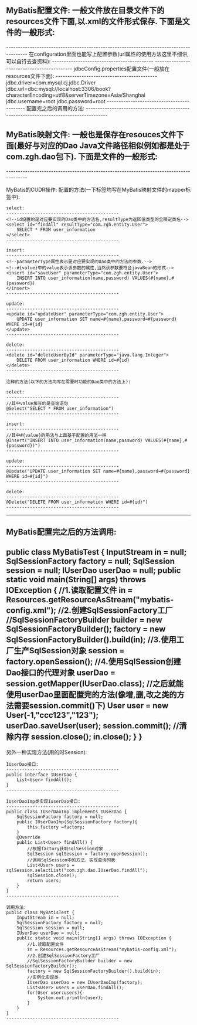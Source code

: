 MyBatis配置文件:
	一般文件放在目录文件下的resources文件下面,以.xml的文件形式保存.
	下面是文件的一般形式:
---------------------------------------------------------------------------------------
<?xml version="1.0" encoding="UTF-8" ?>
<!DOCTYPE configuration
        PUBLIC "-//mybatis.org//DTD Config 3.0//EN"
        "http://mybatis.org/dtd/mybatis-3-config.dtd">
<configuration>
    <!-- 配置环境 -->
    <environments default="mysql">
        <!--配置mysql环境-->
        <environment id="mysql">
            <!--配置事务类型-->
            <transactionManager type="JDBC"/>
            <!--配置数据源(连接池)-->
            <dataSource type="POOLED">
                <!-- 四个连接数据库配置 -->
                <!-- 连接驱动(这里的连接驱动使用的时mysql.jar包里面的连接驱动) -->
                <property name="driver" value="com.mysql.cj.jdbc.Driver"/>
                <!-- 连接url(注意时区问题) -->
                <property name="url" value="jdbc:mysql://localhost:3306/my_batis?characterEncoding=utf8&amp;serverTimezone=Asia/Shanghai"/>
                <!-- 用户名 -->
                <property name="username" value="root"/>
                <!-- 密码 -->
                <property name="password" value="root"/>
            </dataSource>
        </environment>
    </environments>
    <!--指定映射配置文件的位置，映射文件是指每个dao的独立配置文件-->
    <mappers>
		<!--设定映射文件，这里表示的时resource文件夹下面的com/zgh/dao/IUserDao.xml文件-->
        <mapper resource="com/zgh/dao/IUserDao.xml"/>
    </mappers>
</configuration>
---------------------------------------------------------------------------------------
在configuration里面也能写上配置参数(url属性的使用方法这里不细讲,可以自行去查资料):
	-------------------------------------------
	<properties resource="jdbcConfig.properties"></properties>
	-------------------------------------------
	jdbcConfig.properties配置文件(一般放在resources文件下面):
	-------------------------------------------
	jdbc.driver=com.mysql.cj.jdbc.Driver
	jdbc.url=dbc:mysql://localhost:3306/book?characterEncoding=utf8&amp;serverTimezone=Asia/Shanghai
	jdbc.username=root
	jdbc.password=root
	-------------------------------------------
	配置完之后的调用的方法:
	<property name="driver" value="${jdbc.driver}}"/>
    <property name="url" value="${jdbc.url}"/>
    <property name="username" value="${jdbc.username}"/>
    <property name="password" value="${jdbc.password}"/>
---------------------------------------------------------------------------------------



MyBatis映射文件:
	一般也是保存在resouces文件下面(最好与对应的Dao Java文件路径相似例如都是处于com.zgh.dao包下).
	下面是文件的一般形式:
---------------------------------------------------------------------------------------
<?xml version="1.0" encoding="UTF-8" ?>
<!DOCTYPE mapper
        PUBLIC "-//mybatis.org//DTD Mapper 3.0//EN"
        "http://mybatis.org/dtd/mybatis-3-mapper.dtd">
<!--这里设置的全限定类名是要实现的Dao的全限定类名-->
<mapper namespace="com.zgh.dao.IUserDao">
</mapper>
---------------------------------------------------------------------------------------



MyBatis的CUDR操作:
	配置的方法(一下标签均写在MyBatis映射文件的mapper标签中):
	
	select:
	-------------------------------------------
	<!--id设置的是对应要实现的Dao类中的方法名,resultType为返回值类型的全限定类名-->
	<select id="findAll" resultType="com.zgh.entity.User">
        SELECT * FROM user_information
    </select>
	-------------------------------------------

	insert:
	-------------------------------------------
	<!--parameterType属性表示是对应要实现的Dao类中的方法的参数.-->
	<!--#{value}中的value表示该参数的属性,当然该参数要符合javaBean的形式-->
	<insert id="saveUser" parameterType="com.zgh.entity.User">
        INSERT INTO user_information(name,password) VALUES(#{name},#{password})
    </insert>
	-------------------------------------------

	update:
	-------------------------------------------
	<update id="updateUser" parameterType="com.zgh.entity.User">
        UPDATE user_information SET name=#{name},password=#{password} WHERE id=#{id}
    </update>
	-------------------------------------------

	delete:
	-------------------------------------------
	<delete id="deleteUserById" parameterType="java.lang.Integer">
        DELETE FROM user_information WHERE id=#{id}
    </delete>
	-------------------------------------------	
	
	注释的方法(以下的方法均写在需要时功能的Dao类中的方法上):
	
	select:
	-------------------------------------------
	//其中value填写的是查询语句
	@Select("SELECT * FROM user_information")
	-------------------------------------------
	
	insert:
	-------------------------------------------
	//其中#{value}的用法与上面基于配置的用法一样
	@Insert("INSERT INTO user_information(name,password) VALUES(#{name},#{password})")
	-------------------------------------------
	
	update:
	-------------------------------------------
	@Update("UPDATE user_information SET name=#{name},password=#{password} WHERE id=#{id}")
	-------------------------------------------
	
	delete:
	-------------------------------------------
	@Delete("DELETE FROM user_information WHERE id=#{id}")
	-------------------------------------------
---------------------------------------------------------------------------------------



MyBatis配置完之后的方法调用:
---------------------------------------------------------------------------------------
public class MyBatisTest {
    InputStream in = null;
    SqlSessionFactory factory = null;
    SqlSession session = null;
    IUserDao userDao = null;
    public static void main(String[] args) throws IOException {
	//1.读取配置文件
        in = Resources.getResourceAsStream("mybatis-config.xml");
        //2.创建SqlSessionFactory工厂
        //SqlSessionFactoryBuilder builder = new SqlSessionFactoryBuilder();
        factory = new SqlSessionFactoryBuilder().build(in);
        //3.使用工厂生产SqlSession对象
        session = factory.openSession();
        //4.使用SqlSession创建Dao接口的代理对象
        userDao = session.getMapper(IUserDao.class);
		//之后就能使用userDao里面配置完的方法(像增,删,改之类的方法需要session.commit()下)
		User user = new User(-1,"ccc123","123");
        userDao.saveUser(user);
        session.commit();
		//清除内存
		session.close();
        in.close();
    }
}
---------------------------------------------------------------------------------------
另外一种实现方法(用的时Session):

	IUserDao接口:
	-------------------------------------------
	public interface IUserDao {
		List<User> findAll();
	}
	-------------------------------------------
	
	IUserDaoImp类实现IuserDao接口:
	-------------------------------------------
	public class IUserDaoImp implements IUserDao {
		SqlSessionFactory factory = null;
		public IUserDaoImp(SqlSessionFactory factory){
			this.factory =factory;
		}
		@Override
		public List<User> findAll() {
			//根据factory获取sqlSession对象
			SqlSession sqlSession = factory.openSession();
			//调用SqlSession中的方法，实现查询列表
			List<User> users = sqlSession.selectList("com.zgh.dao.IUserDao.findAll");
			sqlSession.close();
			return users;
		}
	}
	-------------------------------------------
	
	调用方法:
	public class MyBatisTest {
		InputStream in = null;
		SqlSessionFactory factory = null;
		SqlSession session = null;
		IUserDao userDao = null;
		public static void main(String[] args) throws IOException {
			//1.读取配置文件
			in = Resources.getResourceAsStream("mybatis-config.xml");
			//2.创建SqlSessionFactory工厂
			//SqlSessionFactoryBuilder builder = new SqlSessionFactoryBuilder();
			factory = new SqlSessionFactoryBuilder().build(in);
			//实例化实现类
			IUserDao userDao = new IUserDaoImp(factory);
			List<User> users = userDao.findAll();
			for(User user:users){
				System.out.println(user);
			}
		}
	}
	-------------------------------------------